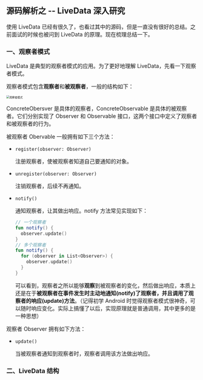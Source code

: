 ## 源码解析之 -- LiveData 深入研究

使用 LiveData 已经有很久了，也看过其中的源码，但是一直没有很好的总结。之前面试的时候也被问到 LiveData 的原理。现在梳理总结一下。

### 一、观察者模式

LiveData 是典型的观察者模式的应用。为了更好地理解 LiveData，先看一下观察者模式。

观察者模式包含**观察者**和**被观察者**，一般的结构如下：

<img src="/Users/bullfrog/Desktop/Interview-summary/文章集合/fig/Snipaste_2020-11-18_00-09-59.png" alt="观察者模式" style="zoom:50%;" />

ConcreteObersver 是具体的观察者，ConcreteObservable 是具体的被观察者。它们分别实现了 Observer 和 Observable 接口，这两个接口中定义了观察者和被观察者的行为。

被观察者 Obervable 一般拥有如下三个方法：

* `register(observer: Observer)`

  注册观察者，使被观察者知道自己要通知的对象。

* `unregister(observer: Observer)`

  注销观察者，后续不再通知。

* `notify()`

  通知观察者，让其做出响应。notify 方法常见实现如下：

  ```kotlin
  // 一个观察者
  fun notify() {
    observer.update()
  }
  // 多个观察者
  fun notify() {
    for (observer in List<Observer>) {
      observer.update()
    }
  }
  ```

  可以看到，观察者之所以能够**观察**到被观察者的变化，然后做出响应，本质上还是在于**被观察者在事件发生时主动地通知(notify)了观察者，并且调用了观察者的响应(update)方法**。（记得初学 Android 时觉得观察者模式很神奇，可以随时响应变化。实际上搞懂了以后，实现原理就是普通调用，其中更多的是一种思想）

观察者 Observer 拥有如下方法：

* `update()`

  当被观察者通知到观察者时，观察者调用该方法做出响应。

### 二、LiveData 结构

